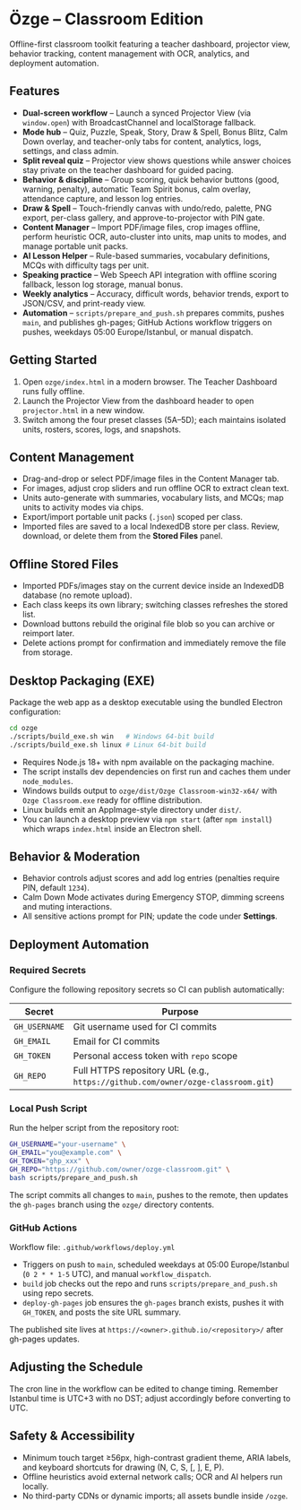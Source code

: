 # Özge – Classroom Edition

Offline-first classroom toolkit featuring a teacher dashboard, projector view, behavior tracking, content management with OCR, analytics, and deployment automation.

## Features

- **Dual-screen workflow** – Launch a synced Projector View (via `window.open`) with BroadcastChannel and localStorage fallback.
- **Mode hub** – Quiz, Puzzle, Speak, Story, Draw & Spell, Bonus Blitz, Calm Down overlay, and teacher-only tabs for content, analytics, logs, settings, and class admin.
- **Split reveal quiz** – Projector view shows questions while answer choices stay private on the teacher dashboard for guided pacing.
- **Behavior & discipline** – Group scoring, quick behavior buttons (good, warning, penalty), automatic Team Spirit bonus, calm overlay, attendance capture, and lesson log entries.
- **Draw & Spell** – Touch-friendly canvas with undo/redo, palette, PNG export, per-class gallery, and approve-to-projector with PIN gate.
- **Content Manager** – Import PDF/image files, crop images offline, perform heuristic OCR, auto-cluster into units, map units to modes, and manage portable unit packs.
- **AI Lesson Helper** – Rule-based summaries, vocabulary definitions, MCQs with difficulty tags per unit.
- **Speaking practice** – Web Speech API integration with offline scoring fallback, lesson log storage, manual bonus.
- **Weekly analytics** – Accuracy, difficult words, behavior trends, export to JSON/CSV, and print-ready view.
- **Automation** – `scripts/prepare_and_push.sh` prepares commits, pushes `main`, and publishes gh-pages; GitHub Actions workflow triggers on pushes, weekdays 05:00 Europe/Istanbul, or manual dispatch.

## Getting Started

1. Open `ozge/index.html` in a modern browser. The Teacher Dashboard runs fully offline.
2. Launch the Projector View from the dashboard header to open `projector.html` in a new window.
3. Switch among the four preset classes (5A–5D); each maintains isolated units, rosters, scores, logs, and snapshots.

## Content Management

- Drag-and-drop or select PDF/image files in the Content Manager tab.
- For images, adjust crop sliders and run offline OCR to extract clean text.
- Units auto-generate with summaries, vocabulary lists, and MCQs; map units to activity modes via chips.
- Export/import portable unit packs (`.json`) scoped per class.
- Imported files are saved to a local IndexedDB store per class. Review, download, or delete them from the **Stored Files** panel.

## Offline Stored Files

- Imported PDFs/images stay on the current device inside an IndexedDB database (no remote upload).
- Each class keeps its own library; switching classes refreshes the stored list.
- Download buttons rebuild the original file blob so you can archive or reimport later.
- Delete actions prompt for confirmation and immediately remove the file from storage.

## Desktop Packaging (EXE)

Package the web app as a desktop executable using the bundled Electron configuration:

```bash
cd ozge
./scripts/build_exe.sh win   # Windows 64-bit build
./scripts/build_exe.sh linux # Linux 64-bit build
```

- Requires Node.js 18+ with npm available on the packaging machine.
- The script installs dev dependencies on first run and caches them under `node_modules`.
- Windows builds output to `ozge/dist/Ozge Classroom-win32-x64/` with `Ozge Classroom.exe` ready for offline distribution.
- Linux builds emit an AppImage-style directory under `dist/`.
- You can launch a desktop preview via `npm start` (after `npm install`) which wraps `index.html` inside an Electron shell.

## Behavior & Moderation

- Behavior controls adjust scores and add log entries (penalties require PIN, default `1234`).
- Calm Down Mode activates during Emergency STOP, dimming screens and muting interactions.
- All sensitive actions prompt for PIN; update the code under **Settings**.

## Deployment Automation

### Required Secrets

Configure the following repository secrets so CI can publish automatically:

| Secret | Purpose |
| --- | --- |
| `GH_USERNAME` | Git username used for CI commits |
| `GH_EMAIL` | Email for CI commits |
| `GH_TOKEN` | Personal access token with `repo` scope |
| `GH_REPO` | Full HTTPS repository URL (e.g., `https://github.com/owner/ozge-classroom.git`) |

### Local Push Script

Run the helper script from the repository root:

```bash
GH_USERNAME="your-username" \
GH_EMAIL="you@example.com" \
GH_TOKEN="ghp_xxx" \
GH_REPO="https://github.com/owner/ozge-classroom.git" \
bash scripts/prepare_and_push.sh
```

The script commits all changes to `main`, pushes to the remote, then updates the `gh-pages` branch using the `ozge/` directory contents.

### GitHub Actions

Workflow file: `.github/workflows/deploy.yml`

- Triggers on push to `main`, scheduled weekdays at 05:00 Europe/Istanbul (`0 2 * * 1-5` UTC), and manual `workflow_dispatch`.
- `build` job checks out the repo and runs `scripts/prepare_and_push.sh` using repo secrets.
- `deploy-gh-pages` job ensures the `gh-pages` branch exists, pushes it with `GH_TOKEN`, and posts the site URL summary.

The published site lives at `https://<owner>.github.io/<repository>/` after gh-pages updates.

## Adjusting the Schedule

The cron line in the workflow can be edited to change timing. Remember Istanbul time is UTC+3 with no DST; adjust accordingly before converting to UTC.

## Safety & Accessibility

- Minimum touch target ≥56px, high-contrast gradient theme, ARIA labels, and keyboard shortcuts for drawing (N, C, S, [, ], E, P).
- Offline heuristics avoid external network calls; OCR and AI helpers run locally.
- No third-party CDNs or dynamic imports; all assets bundle inside `/ozge`.
